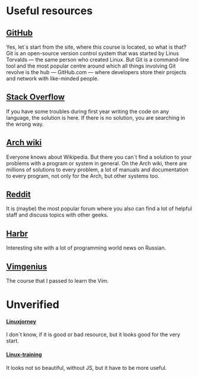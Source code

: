 # Useful resources

## [GitHub](https://github.com/)
Yes, let\`s start from the site, where this course is located, so what is that? Git is an open-source version control system that was started by Linus Torvalds — the same person who created Linux. But Git is a command-line tool and the most popular centre around which all things involving Git revolve is the hub — GitHub.com — where developers store their projects and network with like-minded people.

## [Stack Overflow](https://stackoverflow.com/)
If you have some troubles during first year writing the code on any language, the solution is here. If there is no solution, you are searching in the wrong way.

## [Arch wiki](https://wiki.archlinux.org/)
Everyone knows about Wikipedia. But there you can\`t find a solution to your problems with a program or system in general. On the Arch wiki, there are millions of solutions to every problem, a lot of manuals and documentation to every program, not only for the Arch, but other systems too.

## [Reddit](https://www.reddit.com/)
It is (maybe) the most popular forum where you also can find a lot of helpful staff and discuss topics with other geeks.

## [Harbr](https://habr.com/ru/)
Interesting site with a lot of programming world news on Russian.

## [Vimgenius](http://vimgenius.com/)
The course that I passed to learn the Vim.

# Unverified
#### [Linuxjorney](https://linuxjourney.com/)
I don\`t know, if it is good or bad resource, but it looks good for the very start.

#### [Linux-training](http://linux-training.be/funhtml/)
It looks not so beautiful, without JS, but it have to be more useful.

